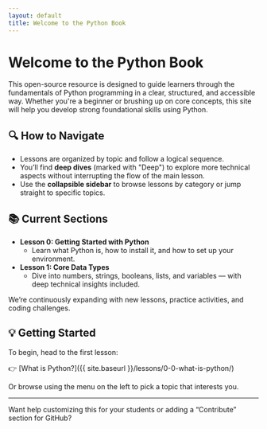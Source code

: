 ```yaml
---
layout: default
title: Welcome to the Python Book
---
```


# Welcome to the Python Book

This open-source resource is designed to guide learners through the fundamentals of Python programming in a clear, structured, and accessible way. Whether you're a beginner or brushing up on core concepts, this site will help you develop strong foundational skills using Python.

## 🔍 How to Navigate

- Lessons are organized by topic and follow a logical sequence.
- You’ll find **deep dives** (marked with "Deep") to explore more technical aspects without interrupting the flow of the main lesson.
- Use the **collapsible sidebar** to browse lessons by category or jump straight to specific topics.

## 📚 Current Sections

- **Lesson 0: Getting Started with Python**
  - Learn what Python is, how to install it, and how to set up your environment.
- **Lesson 1: Core Data Types**
  - Dive into numbers, strings, booleans, lists, and variables — with deep technical insights included.

We’re continuously expanding with new lessons, practice activities, and coding challenges.

## 💡 Getting Started

To begin, head to the first lesson:

👉 [What is Python?]({{ site.baseurl }}/lessons/0-0-what-is-python/)

Or browse using the menu on the left to pick a topic that interests you.

---

Want help customizing this for your students or adding a “Contribute” section for GitHub?
